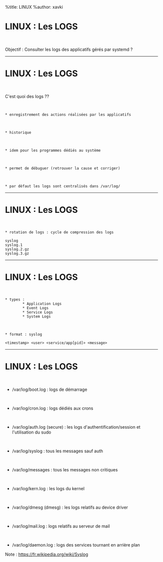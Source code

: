 %title: LINUX
%author: xavki


# LINUX : Les LOGS


<br>


Objectif : Consulter les logs des applicatifs gérés par systemd ?


----------------------------------------------------------------------------------

# LINUX : Les LOGS

<br>

C'est quoi des logs ??

<br>

	* enregistrement des actions réalisées par les applicatifs

<br>

	* historique

<br>

	* idem pour les programmes dédiés au système

<br>

	* permet de débuguer (retrouver la cause et corriger)

<br>

	* par défaut les logs sont centralisés dans /var/log/

----------------------------------------------------------------------------------

# LINUX : Les LOGS

<br>

	* rotation de logs : cycle de compression des logs

```
syslog
syslog.1
syslog.2.gz
syslog.3.gz
```

----------------------------------------------------------------------------------

# LINUX : Les LOGS


<br>

	* types : 
			* Application Logs
			* Event Logs
			* Service Logs
			* System Logs

<br>

	* format : syslog

```
<timestamp> <user> <service/app[pid]> <message>
```

----------------------------------------------------------------------------------

# LINUX : Les LOGS

<br>

* /var/log/boot.log : logs de démarrage

<br>

* /var/log/cron.log : logs dédiés aux crons

<br>

* /var/log/auth.log (secure) : les logs d'authentification/session et l'utilisation du sudo

<br>

* /var/log/syslog : tous les messages sauf auth

<br>

* /var/log/messages : tous les messages non critiques

<br>

* /var/log/kern.log : les logs du kernel

<br>

* /var/log/dmesg (dmesg) : les logs relatifs au device driver

<br>

* /var/log/mail.log : logs relatifs au serveur de mail

<br>

* /var/log/daemon.log : logs des services tournant en arrière plan

Note : https://fr.wikipedia.org/wiki/Syslog
